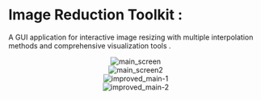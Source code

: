 # Image Reduction Toolkit : 
A GUI application for interactive image resizing with multiple interpolation methods and comprehensive visualization tools .

<div align = "center">
  <img src = "main-1.png" alt = "main_screen">
</div>

<div align = "center">
  <img src = "main-2.png" alt = "main_screen2">
</div>

<div align = "center">
  <img src = "improved_main-1.png" alt = "improved_main-1">
</div>

<div align = "center">
  <img src = "improved_main-2.png" alt = "improved_main-2">
</div>




